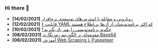 ### Hi there 👋

<!-- posts -->
* **[14/02/2021]** [رویارویی و مقابله با استرس‌های توسعه‌ی نرم‌افزار](https://liara.ir/blog/%d8%b1%d9%88%db%8c%d8%a7%d8%b1%d9%88%db%8c%db%8c-%d9%88-%d9%85%d9%82%d8%a7%d8%a8%d9%84%d9%87-%d8%a8%d8%a7-%d8%a7%d8%b3%d8%aa%d8%b1%d8%b3%e2%80%8c%d9%87%d8%a7%db%8c-%d8%aa%d9%88%d8%b3%d8%b9%d9%87/ "رویارویی و مقابله با استرس‌های توسعه‌ی نرم‌افزار")
* **[12/02/2021]** [۶ قابلیت YAML که اکثر برنامه‌نویسان از آن‌ها بی‌اطلاع هستند](https://liara.ir/blog/%db%b6-%d9%82%d8%a7%d8%a8%d9%84%db%8c%d8%aa-yaml-%da%a9%d9%87-%d8%a7%da%a9%d8%ab%d8%b1-%d8%a8%d8%b1%d9%86%d8%a7%d9%85%d9%87%e2%80%8c%d9%86%d9%88%db%8c%d8%b3%d8%a7%d9%86-%d8%a7%d8%b2-%d8%a2%d9%86/ "۶ قابلیت YAML که اکثر برنامه‌نویسان از آن‌ها بی‌اطلاع هستند")
* **[10/02/2021]** [چگونه برنامه‌نویسی را بهتر یاد بگیریم؟](https://liara.ir/blog/%da%86%da%af%d9%88%d9%86%d9%87-%d8%a8%d8%b1%d9%86%d8%a7%d9%85%d9%87%e2%80%8c%d9%86%d9%88%db%8c%d8%b3%db%8c-%d8%b1%d8%a7-%d8%a8%d9%87%d8%aa%d8%b1-%db%8c%d8%a7%d8%af-%d8%a8%da%af%db%8c%d8%b1%db%8c%d9%85/ "چگونه برنامه‌نویسی را بهتر یاد بگیریم؟")
* **[08/02/2021]** [مقدمه‌ای بر الگوریتم رمزنگاری Base64](https://liara.ir/blog/%d9%85%d9%82%d8%af%d9%85%d9%87%e2%80%8c%d8%a7%db%8c-%d8%a8%d8%b1-%d8%a7%d9%84%da%af%d9%88%d8%b1%db%8c%d8%aa%d9%85-%d8%b1%d9%85%d8%b2%d9%86%da%af%d8%a7%d8%b1%db%8c-base64/ "مقدمه‌ای بر الگوریتم رمزنگاری Base64")
* **[06/02/2021]** [آموزش Web Scraping با Puppeteer](https://liara.ir/blog/%d8%a2%d9%85%d9%88%d8%b2%d8%b4-web-scraping-%d8%a8%d8%a7-puppeteer/ "آموزش Web Scraping با Puppeteer")<!-- /posts -->
